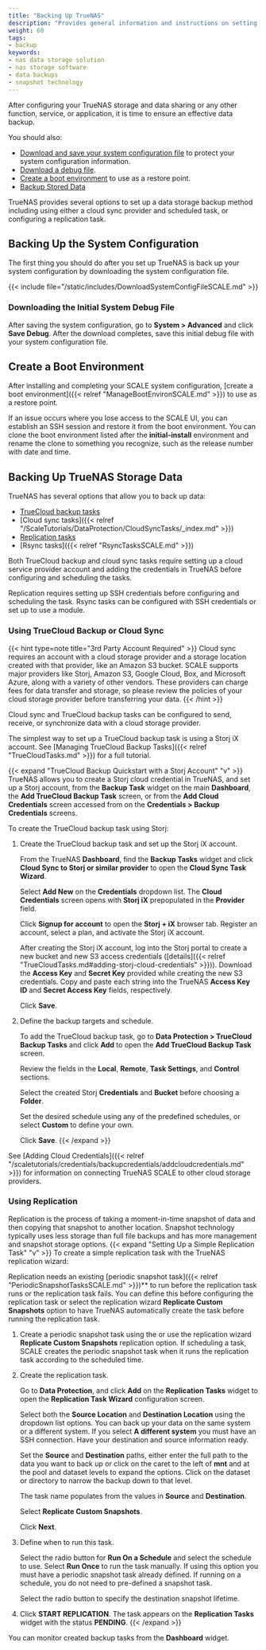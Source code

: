 ```yaml
---
title: "Backing Up TrueNAS"
description: "Provides general information and instructions on setting up data storage backups, saving the system configuration and initial system debug files, and creating a boot environment."
weight: 60
tags:
- backup
keywords:
- nas data storage solution
- nas storage software
- data backups
- snapshot technology
---
```


After configuring your TrueNAS storage and data sharing or any other function, service, or application, it is time to ensure an effective data backup.

You should also:

* [Download and save your system configuration file](#backing-up-the-system-configuration) to protect your system configuration information.
* [Download a debug file](#downloading-the-initial-system-debug-file).
* [Create a boot environment](#create-a-boot-environment) to use as a restore point.
* [Backup Stored Data](#backing-up-truenas-storage-data)

TrueNAS provides several options to set up a data storage backup method including using either a cloud sync provider and scheduled task, or configuring a replication task.

## Backing Up the System Configuration
The first thing you should do after you set up TrueNAS is back up your system configuration by downloading the system configuration file.

{{< include file="/static/includes/DownloadSystemConfigFileSCALE.md" >}}

### Downloading the Initial System Debug File

After saving the system configuration, go to **System > Advanced** and click **Save Debug**. After the download completes, save this initial debug file with your system configuration file.

## Create a Boot Environment

After installing and completing your SCALE system configuration, [create a boot environment]({{< relref "ManageBootEnvironSCALE.md" >}}) to use as a restore point.

If an issue occurs where you lose access to the SCALE UI, you can establish an SSH session and restore it from the boot environment.
You can clone the boot environment listed after the **initial-install** environment and rename the clone to something you recognize, such as the release number with date and time.

## Backing Up TrueNAS Storage Data

TrueNAS has several options that allow you to back up data:

* [TrueCloud backup tasks](#using-truecloud-backup-or-cloud-sync)
* [Cloud sync tasks]({{< relref "/ScaleTutorials/DataProtection/CloudSyncTasks/_index.md" >}})
* [Replication tasks](#using-replication)
* [Rsync tasks]({{< relref "RsyncTasksSCALE.md" >}})

Both TrueCloud backup and cloud sync tasks require setting up a cloud service provider account and adding the credentials in TrueNAS before configuring and scheduling the tasks.

Replication requires setting up SSH credentials before configuring and scheduling the task. Rsync tasks can be configured with SSH credentials or set up to use a module.

### Using TrueCloud Backup or Cloud Sync

{{< hint type=note title="3rd Party Account Required" >}}
Cloud sync requires an account with a cloud storage provider and a storage location created with that provider, like an Amazon S3 bucket.
SCALE supports major providers like Storj, Amazon S3, Google Cloud, Box, and Microsoft Azure, along with a variety of other vendors.
These providers can charge fees for data transfer and storage, so please review the policies of your cloud storage provider before transferring your data.
{{< /hint >}}

Cloud sync and TrueCloud backup tasks can be configured to send, receive, or synchronize data with a cloud storage provider.

The simplest way to set up a TrueCloud backup task is using a Storj iX account.
See [Managing TrueCloud Backup Tasks]({{< relref "TrueCloudTasks.md" >}}) for a full tutorial.

{{< expand "TrueCloud Backup Quickstart with a Storj Account" "v" >}}
TrueNAS allows you to create a Storj cloud credential in TrueNAS, and set up a Storj account, from the **Backup Task** widget on the main **Dashboard**, the **Add TrueCloud Backup Task** screen,  or from the **Add Cloud Credentials** screen accessed from on the **Credentials > Backup Credentials** screens.

To create the TrueCloud backup task using Storj:

1. Create the TrueCloud backup task and set up the Storj iX account.

   From the TrueNAS **Dashboard**, find the **Backup Tasks** widget and click **Cloud Sync to Storj or similar provider** to open the **Cloud Sync Task Wizard**.

   Select **Add New** on the **Credentials** dropdown list. The **Cloud Credentials** screen opens with **Storj iX** prepopulated in the **Provider** field.

   Click **Signup for account** to open the **Storj + iX** browser tab. Register an account, select a plan, and activate the Storj iX account.

   After creating the Storj iX account, log into the Storj portal to create a new bucket and new S3 access credentials ([details]({{< relref "TrueCloudTasks.md#adding-storj-cloud-credentials" >}})).
   Download the **Access Key** and **Secret Key** provided while creating the new S3 credentials. Copy and paste each string into the TrueNAS **Access Key ID** and **Secret Access Key** fields, respectively.

   Click **Save**.

2. Define the backup targets and schedule.

   To add the TrueCloud backup task, go to **Data Protection > TrueCloud Backup Tasks** and click **Add** to open the **Add TrueCloud Backup Task** screen.

   Review the fields in the **Local**, **Remote**, **Task Settings**, and **Control** sections.

   Select the created Storj **Credentials** and **Bucket** before choosing a **Folder**.

   Set the desired schedule using any of the predefined schedules, or select **Custom** to define your own.

   Click **Save**.
{{< /expand >}}

See [Adding Cloud Credentials]({{< relref "/scaletutorials/credentials/backupcredentials/addcloudcredentials.md" >}}) for information on connecting TrueNAS SCALE to other cloud storage providers.

### Using Replication
Replication is the process of taking a moment-in-time snapshot of data and then copying that snapshot to another location.
Snapshot technology typically uses less storage than full file backups and has more management and snapshot storage options.
{{< expand "Setting Up a Simple Replication Task" "v" >}}
To create a simple replication task with the TrueNAS replication wizard:

Replication needs an existing [periodic snapshot task]({{< relref "PeriodicSnapshotTasksSCALE.md" >}})** to run before the replication task runs or the replication task fails.
You can define this before configuring the replication task or select the replication wizard **Replicate Custom Snapshots** option to have TrueNAS automatically create the task before running the replication task.

1. Create a periodic snapshot task using the or use the replication wizard **Replicate Custom Snapshots** replication option.
   If scheduling a task, SCALE creates the periodic snapshot task when it runs the replication task according to the scheduled time.

2. Create the replication task.

   Go to **Data Protection**, and click **Add** on the **Replication Tasks** widget to open the **Replication Task Wizard** configuration screen.
   
   Select both the **Source Location** and **Destination Location** using the dropdown list options.
   You can back up your data on the same system or a different system.
   If you select **A different system** you must have an SSH connection. Have your destination and source information ready.

   Set the **Source** and **Destination** paths, either enter the full path to the data you want to back up or click on the caret <i class="fa fa-caret-right" aria-hidden="true"></i> to the left of **mnt** and at the pool and dataset levels to expand the options. Click on the dataset or directory to narrow the backup down to that level.

   The task name populates from the values in **Source** and **Destination**. 
   
   Select **Replicate Custom Snapshots**.
   
   Click **Next**.

3. Define when to run this task.

   Select the radio button for **Run On a Schedule** and select the schedule to use. Select **Run Once** to run the task manually.
   If using this option you must have a periodic snapshot task already defined. If running on a schedule, you do not need to pre-defined a snapshot task.

   Select the radio button to specify the destination snapshot lifetime.

4. Click **START REPLICATION**. The task appears on the **Replication Tasks** widget with the status **PENDING**.
{{< /expand >}}

You can monitor created backup tasks from the **Dashboard** widget.
